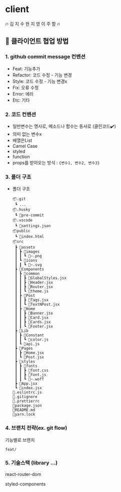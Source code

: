 # client
🔥 김 지 수 현 지 영 이 주 함 🔥

## 🌈 클라이언트 협업 방법

### 1. github commit message 컨벤션

- Feat: 기능추가
- Refactor: 코드 수정 - 기능 변경
- Style: 코드 수정 - 기능 변경x
- Fix: 오류 수정
- Error:  에러
- Etc: 기타

### 2. 코드 컨벤션

- 일반변수는 명사로, 메소드나 함수는 동사로 (클린코드✔️)
- 의미 없는 변수x
- 배열은List
- Camel Case
- styled
- function
- props를 받아오는 방식 : `{변수1, 변수2, 변수3}`

### 3. 폴더 구조

- 폴더 구조
    
    ```
    📦.git
     ┗ ...
    📦.husky
     ┗ 📜pre-commit
    📦.vscode
     ┗ 📜settings.json
    📦public
     ┗ 📜index.html
    📦src
     ┣ 📂assets
     ┃ ┣ 📂images
     ┃ ┃ ┗ 📜~.png
     ┃ ┗ 📂icons
     ┃ ┃ ┗ 📜~.svg
     ┣ 📂Components
     ┃ ┣ 📂common
     ┃ ┃ ┣ 📜GlobalStyles.jsx
     ┃ ┃ ┣ 📜Header.jsx
     ┃ ┃ ┣ 📜Router.jsx
     ┃ ┃ ┗ 📜theme.js
     ┃ ┣ 📂Post
     ┃ ┃ ┣ 📜Tags.jsx
     ┃ ┃ ┗ 📜TextNPost.jsx
     ┃ ┣ 📂Home
     ┃ ┃ ┣ 📜Banner.jsx
     ┃ ┃ ┣ 📜Card.jsx
     ┃ ┃ ┣ 📜Cards.jsx
     ┃ ┃ ┗ 📜Footer.jsx
     ┣ 📂Lib
     ┃ ┣ 📂Constant
     ┃ ┃ ┗ 📜color.js
     ┃ ┗ 📜api.js
     ┣ 📂Pages
     ┃ ┣ 📜Home.jsx
     ┃ ┗ 📜Post.jsx
     ┣ 📂styles
     ┃ ┣ 📂fonts
     ┃ ┃ ┣ 📜font.css
     ┃ ┃ ┣ 📜font.js
     ┃ ┃ ┗ 📜~.woff
     ┣ 📜App.jsx
     ┗ 📜index.jsx
    📜.eslintrc.js
    📜.gitignore
    📜.prettierrc
    📜package.json
    📜README.md
    📜yarn.lock
    ```
  
### 4. 브랜치 전략(ex. git flow)

기능별로 브랜치

`feat/`

### 5. 기술스택 (library ...)

react-router-dom

styled-components
